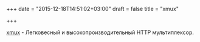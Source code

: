 +++
date = "2015-12-18T14:51:02+03:00"
draft = false
title = "xmux"

+++

<p><a href="https://github.com/rs/xhandler/tree/master/xmux">xmux</a>&nbsp;- Легковесный и высокопроизводительный HTTP&nbsp;мультиплексор.</p>


